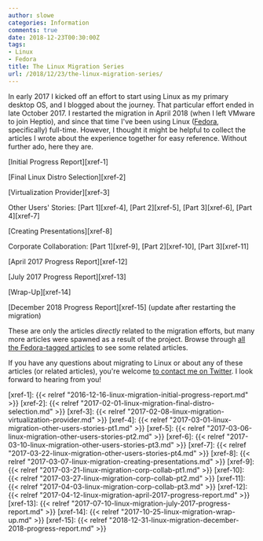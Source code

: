 ```yaml
---
author: slowe
categories: Information
comments: true
date: 2018-12-23T00:30:00Z
tags:
- Linux
- Fedora
title: The Linux Migration Series
url: /2018/12/23/the-linux-migration-series/
---
```


In early 2017 I kicked off an effort to start using Linux as my primary desktop OS, and I blogged about the journey. That particular effort ended in late October 2017. I restarted the migration in April 2018 (when I left VMware to join Heptio), and since that time I've been using Linux ([Fedora][link-1], specifically) full-time. However, I thought it might be helpful to collect the articles I wrote about the experience together for easy reference. Without further ado, here they are.<!--more-->

[Initial Progress Report][xref-1]

[Final Linux Distro Selection][xref-2]

[Virtualization Provider][xref-3]

Other Users' Stories: [Part 1][xref-4], [Part 2][xref-5], [Part 3][xref-6], [Part 4][xref-7]

[Creating Presentations][xref-8]

Corporate Collaboration: [Part 1][xref-9], [Part 2][xref-10], [Part 3][xref-11]

[April 2017 Progress Report][xref-12]

[July 2017 Progress Report][xref-13]

[Wrap-Up][xref-14]

[December 2018 Progress Report][xref-15] (update after restarting the migration)

These are only the articles _directly_ related to the migration efforts, but many more articles were spawned as a result of the project. Browse through [all the Fedora-tagged articles][link-2] to see some related articles.

If you have any questions about migrating to Linux or about any of these articles (or related articles), you're welcome [to contact me on Twitter][link-3]. I look forward to hearing from you!

[link-1]: https://getfedora.org/
[link-2]: /tags/fedora/
[link-3]: https://twitter.com/scott_lowe
[xref-1]: {{< relref "2016-12-16-linux-migration-initial-progress-report.md" >}}
[xref-2]: {{< relref "2017-02-01-linux-migration-final-distro-selection.md" >}}
[xref-3]: {{< relref "2017-02-08-linux-migration-virtualization-provider.md" >}}
[xref-4]: {{< relref "2017-03-01-linux-migration-other-users-stories-pt1.md" >}}
[xref-5]: {{< relref "2017-03-06-linux-migration-other-users-stories-pt2.md" >}}
[xref-6]: {{< relref "2017-03-10-linux-migration-other-users-stories-pt3.md" >}}
[xref-7]: {{< relref "2017-03-22-linux-migration-other-users-stories-pt4.md" >}}
[xref-8]: {{< relref "2017-03-07-linux-migration-creating-presentations.md" >}}
[xref-9]: {{< relref "2017-03-21-linux-migration-corp-collab-pt1.md" >}}
[xref-10]: {{< relref "2017-03-27-linux-migration-corp-collab-pt2.md" >}}
[xref-11]: {{< relref "2017-04-03-linux-migration-corp-collab-pt3.md" >}}
[xref-12]: {{< relref "2017-04-12-linux-migration-april-2017-progress-report.md" >}}
[xref-13]: {{< relref "2017-07-10-linux-migration-july-2017-progress-report.md" >}}
[xref-14]: {{< relref "2017-10-25-linux-migration-wrap-up.md" >}}
[xref-15]: {{< relref "2018-12-31-linux-migration-december-2018-progress-report.md" >}}
